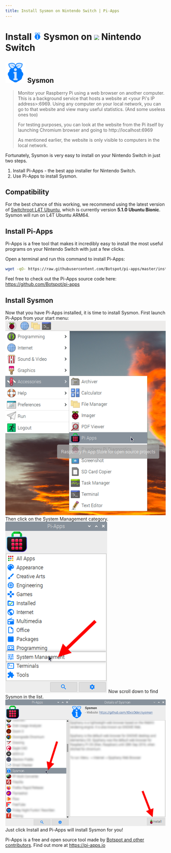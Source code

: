 ```yaml
---
title: Install Sysmon on Nintendo Switch | Pi-Apps
---
```

<div class="simple-install-content content">

# Install <img src="/img/app-icons/Sysmon/icon-64.png" height=24> Sysmon on <img src=https://switchroot.org/logo.png height=24> Nintendo Switch

## <img src="/img/app-icons/Sysmon/icon-64.png"> Sysmon
> Monitor your Raspberry Pi using a web browser on another computer.
> This is a background service that hosts a website at <your Pi's IP address>:6969. Using any computer on your local network, you can go to that website and view many useful statistics. (And some useless ones too)
> 
> For testing purposes, you can look at the website from the Pi itself by launching Chromium browser and going to http://localhost:6969
> 
> As mentioned earlier, the website is only visible to computers in the local network.

Fortunately, Sysmon is very easy to install on your Nintendo Switch in just two steps.
1. Install Pi-Apps - the best app installer for Nintendo Switch.
2. Use Pi-Apps to install Sysmon.
</div>
<div class="simple-install-content content">

## Compatibility
For the best chance of this working, we recommend using the latest version of [Switchroot L4T Ubuntu](https://wiki.switchroot.org/en/Linux/Ubuntu-Install-Guide), which is currently version **5.1.0 Ubuntu Bionic**.
Sysmon will run on L4T Ubuntu ARM64.
</div>
<div class="simple-install-content content">

## Install Pi-Apps

Pi-Apps is a free tool that makes it incredibly easy to install the most useful programs on your Nintendo Switch with just a few clicks.

Open a terminal and run this command to install Pi-Apps:
```bash
wget -qO- https://raw.githubusercontent.com/Botspot/pi-apps/master/install | bash
```
Feel free to check out the Pi-Apps source code here: https://github.com/Botspot/pi-apps
</div>
<div class="simple-install-content content">

## Install Sysmon

Now that you have Pi-Apps installed, it is time to install Sysmon.
First launch Pi-Apps from your start menu:
<img src="/img/start-menu.png">
Then click on the System Management category.
<img src="/img/category-selections/System Management.png">
Now scroll down to find Sysmon in the list.
<img src="/img/app-icons/Sysmon/app-selection.png">
Just click Install and Pi-Apps will install Sysmon for you!
</div>
<div class="simple-install-content content">

Pi-Apps is a free and open source tool made by [Botspot and other contributors](/about/#contributors). Find out more at https://pi-apps.io
</div>
